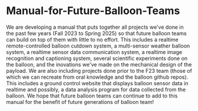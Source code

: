 # Manual-for-Future-Balloon-Teams
We are developing a manual that puts together all projects we've done in the past few years (Fall 2023 to Spring 2025) so that future balloon teams can build on top of them with little to no effort. This includes a realtime remote-controlled balloon cutdown system, a multi-sensor weather balloon system, a realtime sensor data communication system, a realtime image recognition and captioning system, several scientific experiments done on the balloon, and the inovations we've made on the mechanical design of the payload. We are also including projects done prior to the F23 team (those of which we can recreate from oral knowledge and the balloon github repos). This includes a ground control website that displays balloon sensor data in realtime and possibly, a data analysis program for data collected from the balloon. We hope that future balloon teams can continue to add to this manual for the benefit of future generations of balloon team!
